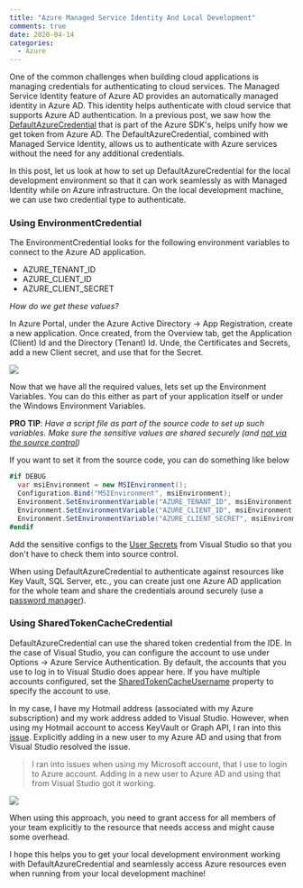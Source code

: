 ```yaml
---
title: "Azure Managed Service Identity And Local Development"
comments: true
date: 2020-04-14
categories:
  - Azure
---
```


One of the common challenges when building cloud applications is managing credentials for authenticating to cloud services. The Managed Service Identity feature of Azure AD provides an automatically managed identity in Azure AD. This identity helps authenticate with cloud service that supports Azure AD authentication. In a previous post, we saw how the [DefaultAzureCredential](https://www.rahulpnath.com/blog/defaultazurecredential_from_azure_sdk/) that is part of the Azure SDK's, helps unify how we get token from Azure AD. The DefaultAzureCredential, combined with Managed Service Identity, allows us to authenticate with Azure services without the need for any additional credentials.

In this post, let us look at how to set up DefaultAzureCredential for the local development environment so that it can work seamlessly as with Managed Identity while on Azure infrastructure. On the local development machine, we can use two credential type to authenticate.

### Using EnvironmentCredential

The EnvironmentCredential looks for the following environment variables to connect to the Azure AD application.

- AZURE_TENANT_ID
- AZURE_CLIENT_ID
- AZURE_CLIENT_SECRET

_How do we get these values?_

In Azure Portal, under the Azure Active Directory -> App Registration, create a new application. Once created, from the Overview tab, get the Application (Client) Id and the Directory (Tenant) Id. Unde, the Certificates and Secrets, add a new Client secret, and use that for the Secret.

![](/images/defaultazurecredential_environment_credential.jpg)

Now that we have all the required values, lets set up the Environment Variables. You can do this either as part of your application itself or under the Windows Environment Variables.

**PRO TIP**: _Have a script file as part of the source code to set up such variables. Make sure the sensitive values are shared securely (and [not via the source control](https://www.rahulpnath.com/blog/keeping-sensitive-configuration-data-out-of-source-control/))_

If you want to set it from the source code, you can do something like below

```csharp
#if DEBUG
  var msiEnvironment = new MSIEnvironment();
  Configuration.Bind("MSIEnvironment", msiEnvironment);
  Environment.SetEnvironmentVariable("AZURE_TENANT_ID", msiEnvironment.TenantId);
  Environment.SetEnvironmentVariable("AZURE_CLIENT_ID", msiEnvironment.ClientId);
  Environment.SetEnvironmentVariable("AZURE_CLIENT_SECRET", msiEnvironment.ClientSecret);
#endif
```

Add the sensitive configs to the [User Secrets](https://docs.microsoft.com/en-us/aspnet/core/security/app-secrets?view=aspnetcore-3.1&tabs=windows#json-structure-flattening-in-visual-studio) from Visual Studio so that you don't have to check them into source control.

When using DefaultAzureCredential to authenticate against resources like Key Vault, SQL Server, etc., you can create just one Azure AD application for the whole team and share the credentials around securely (use a [password manager](/blog/password-manager-get-one-if-you-havent-already/)).

### Using SharedTokenCacheCredential

DefaultAzureCredential can use the shared token credential from the IDE. In the case of Visual Studio, you can configure the account to use under Options -> Azure Service Authentication. By default, the accounts that you use to log in to Visual Studio does appear here. If you have multiple accounts configured, set the [SharedTokenCacheUsername](https://docs.microsoft.com/en-us/dotnet/api/azure.identity.defaultazurecredentialoptions.sharedtokencacheusername?view=azure-dotnet) property to specify the account to use.

In my case, I have my Hotmail address (associated with my Azure subscription) and my work address added to Visual Studio. However, when using my Hotmail account to access KeyVault or Graph API, I ran into this [issue](https://github.com/Azure/azure-sdk-for-net/issues/8658). Explicitly adding in a new user to my Azure AD and using that from Visual Studio resolved the issue.

> I ran into issues when using my Microsoft account, that I use to login to Azure account. Adding in a new user to Azure AD and using that from Visual Studio got it working.

![](/images/vs_azure_service_authentication.jpg)

When using this approach, you need to grant access for all members of your team explicitly to the resource that needs access and might cause some overhead.

I hope this helps you to get your local development environment working with DefaultAzureCredential and seamlessly access Azure resources even when running from your local development machine!
